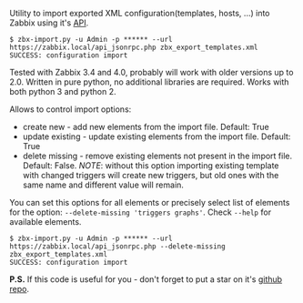 Utility to import exported XML configuration(templates, hosts, ...) into Zabbix using it's [API](https://www.zabbix.com/documentation/3.4/manual/api).

```
$ zbx-import.py -u Admin -p ****** --url https://zabbix.local/api_jsonrpc.php zbx_export_templates.xml
SUCCESS: configuration import
```

Tested with Zabbix 3.4 and 4.0, probably will work with older versions up to 2.0. Written in pure python, no additional libraries are required. Works with both python 3 and python 2.

Allows to control import options:

* create new - add new elements from the import file. Default: True
* update existing - update existing elements from the import file. Default: True
* delete missing - remove existing elements not present in the import file. Default: False. *NOTE*: without this option importing existing template with changed triggers will create new triggers, but old ones with the same name and different value will remain.

You can set this options for all elements or precisely select list of elements for the option: `--delete-missing 'triggers graphs'`. Check `--help` for available elements.

```
$ zbx-import.py -u Admin -p ****** --url https://zabbix.local/api_jsonrpc.php --delete-missing zbx_export_templates.xml
SUCCESS: configuration import
```


**P.S.** If this code is useful for you - don't forget to put a star on it's [github repo](https://github.com/selivan/zabbix-import).
